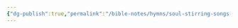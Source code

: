 ```yaml
---
{"dg-publish":true,"permalink":"/bible-notes/hymns/soul-stirring-songs-and-hymns/day-by-day/","title":"Day by Day"}
---
```



